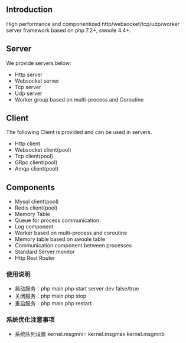 ## Introduction
High performance and componentized http/websocket/tcp/udp/worker server framework based on php 7.2+, swoole 4.4+.

## Server
We provide servers below:
- Http server
- Websocket server
- Tcp server
- Udp server
- Worker group based on multi-process and Coroutine

## Client
The following Client is provided and can be used in servers.
- Http client
- Websocket client(pool)
- Tcp client(pool)
- GRpc client(pool)
- Amqp client(pool)

## Components
- Mysql client(pool)
- Redis client(pool)
- Memory Table
- Queue for process communication.
- Log component
- Worker based on multi-process and coroutine
- Memory table based on swoole table
- Communication component between processes
- Standard Server monitor
- Http Rest Router

### 使用说明
- 启动服务：php main.php start server dev false/true
- 关闭服务：php main.php stop
- 重启服务：php main.php restart

### 系统优化注意事项
- 系统队列设置
    kernel.msgmni=
    kernel.msgmax
    kernel.msgmnb
    
